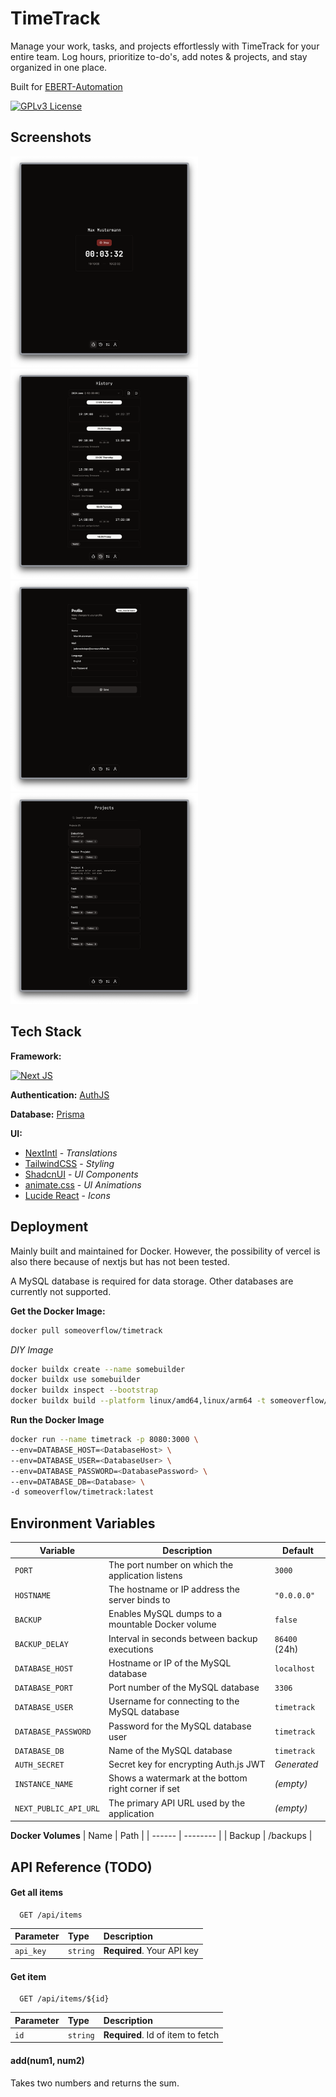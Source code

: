 # TimeTrack

Manage your work, tasks, and projects effortlessly with TimeTrack for your
entire team. Log hours, prioritize to-do's, add notes & projects, and stay
organized in one place.

Built for [EBERT-Automation](https://ebert-automation.de/)

[![GPLv3 License](https://img.shields.io/badge/License-GPL%20v3-yellow.svg)](https://opensource.org/licenses/)

## Screenshots

<div>
  <img src="https://github.com/someoverflow/timetrack/blob/e5e8f48be97b05f35e1cb0b4a276b38b82ec6204/screenshots/Home.png" width="300">
  <img src="https://github.com/someoverflow/timetrack/blob/e5e8f48be97b05f35e1cb0b4a276b38b82ec6204/screenshots/History.png" width="300">
  <img src="https://github.com/someoverflow/timetrack/blob/e5e8f48be97b05f35e1cb0b4a276b38b82ec6204/screenshots/Profile.png" width="300">
  <img src="https://github.com/someoverflow/timetrack/blob/e5e8f48be97b05f35e1cb0b4a276b38b82ec6204/screenshots/Projects.png" width="300">
</div>

## Tech Stack

**Framework:**

[![Next JS](https://img.shields.io/badge/Next-black?style=for-the-badge&logo=next.js&logoColor=white)](https://nextjs.org/)

**Authentication:** [AuthJS](https://authjs.dev/)

**Database:** [Prisma](https://www.prisma.io/)

**UI:**

- [NextIntl](https://next-intl-docs.vercel.app/) - _Translations_
- [TailwindCSS](https://tailwindcss.com/) - _Styling_
- [ShadcnUI](https://ui.shadcn.com/) - _UI Components_
- [animate.css](https://animate.style/) - _UI Animations_
- [Lucide React](https://lucide.dev/guide/packages/lucide-react) - _Icons_

## Deployment

Mainly built and maintained for Docker. However, the possibility of vercel is also there because of nextjs but has not been tested.

A MySQL database is required for data storage. Other databases are currently not supported.

**Get the Docker Image:**

```bash
docker pull someoverflow/timetrack
```

_DIY Image_

```bash
docker buildx create --name somebuilder
docker buildx use somebuilder
docker buildx inspect --bootstrap
docker buildx build --platform linux/amd64,linux/arm64 -t someoverflow/timetrack:dev .
```

**Run the Docker Image**

```bash
docker run --name timetrack -p 8080:3000 \
--env=DATABASE_HOST=<DatabaseHost> \
--env=DATABASE_USER=<DatabaseUser> \
--env=DATABASE_PASSWORD=<DatabasePassword> \
--env=DATABASE_DB=<Database> \
-d someoverflow/timetrack:latest
```

## Environment Variables

| Variable              | Description                                         | Default       |
| --------------------- | --------------------------------------------------- | ------------- |
| `PORT`                | The port number on which the application listens    | `3000`        |
| `HOSTNAME`            | The hostname or IP address the server binds to      | `"0.0.0.0"`   |
| `BACKUP`              | Enables MySQL dumps to a mountable Docker volume    | `false`       |
| `BACKUP_DELAY`        | Interval in seconds between backup executions       | `86400` (24h) |
| `DATABASE_HOST`       | Hostname or IP of the MySQL database                | `localhost`   |
| `DATABASE_PORT`       | Port number of the MySQL database                   | `3306`        |
| `DATABASE_USER`       | Username for connecting to the MySQL database       | `timetrack`   |
| `DATABASE_PASSWORD`   | Password for the MySQL database user                | `timetrack`   |
| `DATABASE_DB`         | Name of the MySQL database                          | `timetrack`   |
| `AUTH_SECRET`         | Secret key for encrypting Auth.js JWT               | _Generated_   |
| `INSTANCE_NAME`       | Shows a watermark at the bottom right corner if set | _(empty)_     |
| `NEXT_PUBLIC_API_URL` | The primary API URL used by the application         | _(empty)_     |

**Docker Volumes**
| Name | Path |
| ------ | -------- |
| Backup | /backups |

## API Reference (TODO)

#### Get all items

```http
  GET /api/items
```

| Parameter | Type     | Description                |
| :-------- | :------- | :------------------------- |
| `api_key` | `string` | **Required**. Your API key |

#### Get item

```http
  GET /api/items/${id}
```

| Parameter | Type     | Description                       |
| :-------- | :------- | :-------------------------------- |
| `id`      | `string` | **Required**. Id of item to fetch |

#### add(num1, num2)

Takes two numbers and returns the sum.
